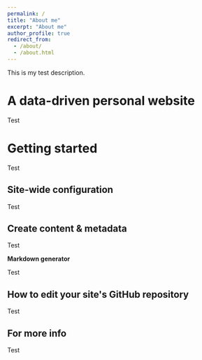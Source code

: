 ```yaml
---
permalink: /
title: "About me"
excerpt: "About me"
author_profile: true
redirect_from: 
  - /about/
  - /about.html
---
```


This is my test description.

A data-driven personal website
======
Test

Getting started
======
Test

Site-wide configuration
------
Test

Create content & metadata
------
Test

**Markdown generator**

Test

How to edit your site's GitHub repository
------
Test

For more info
------
Test

